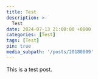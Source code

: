 ```yaml
---
title: Test
description: >-
  Test
date: 2024-07-13 21:00:00 +0800
categories: [Test]
tags: [Test]
pin: true
media_subpath: '/posts/20180809'
---
```


This is a test post.